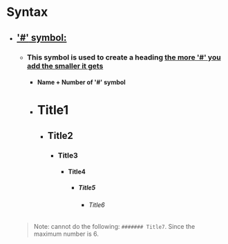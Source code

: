 # Syntax

- ## <ins>**'#'** symbol: </ins> 

    - ### This symbol is used to create a heading <ins>**the more '#' you add the smaller it gets**</ins>
        - #### Name + Number of '#' symbol
        - # Title1
            - ## Title2    
                - ### Title3
                    - #### Title4
                        - ##### Title5
                            - ###### Title6   
    > Note: cannot do the following: `####### Title7`. Since the maximum number is 6.

<!--div style="text-align: center;">
<img src="https://upload.wikimedia.org/wikipedia/commons/thumb/3/35/Tux.svg/1200px-Tux.svg.png" style="width: 10%; height: 10%;"/>
</div-->

